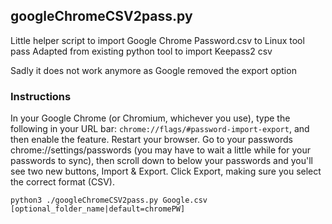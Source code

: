 ## googleChromeCSV2pass.py

Little helper script to import Google Chrome Password.csv to Linux tool pass
Adapted from existing python tool to import Keepass2 csv

Sadly it does not work anymore as Google removed the export option
### Instructions
In your Google Chrome (or Chromium, whichever you use), type the following in your URL bar: 
`chrome://flags/#password-import-export`, and then enable the feature.
Restart your browser.
Go to your passwords chrome://settings/passwords (you may have to wait a little while for your passwords to sync), then scroll down to below your passwords and you'll see two new buttons, Import & Export.
Click Export, making sure you select the correct format (CSV).

`python3 ./googleChromeCSV2pass.py Google.csv [optional_folder_name|default=chromePW]`
